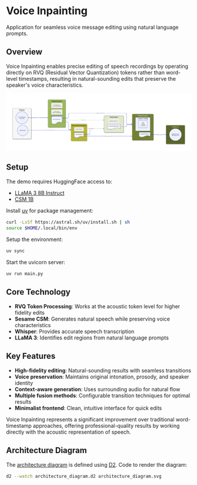 # Voice Inpainting


Application for seamless voice message editing using natural language prompts.

## Overview

Voice Inpainting enables precise editing of speech recordings by operating directly on RVQ (Residual Vector Quantization) tokens rather than word-level timestamps, resulting in natural-sounding edits that preserve the speaker's voice characteristics.

![Architecture diagram](./architecture_diagram.svg)

## Setup

The demo requires HuggingFace access to:

- [LLaMA 3 8B Instruct](https://huggingface.co/meta-llama/Llama-3.1-8B-Instruct)
- [CSM 1B](https://huggingface.co/sesame/csm-1b)

Install [uv](https://docs.astral.sh/uv/getting-started/installation/#standalone-installer) for package management:

```bash
curl -LsSf https://astral.sh/uv/install.sh | sh
source $HOME/.local/bin/env
```

Setup the environment:

```bash
uv sync
```

Start the uvicorn server:

```bash
uv run main.py
```

## Core Technology

- **RVQ Token Processing**: Works at the acoustic token level for higher fidelity edits
- **Sesame CSM**: Generates natural speech while preserving voice characteristics 
- **Whisper**: Provides accurate speech transcription
- **LLaMA 3**: Identifies edit regions from natural language prompts

## Key Features

- **High-fidelity editing**: Natural-sounding results with seamless transitions
- **Voice preservation**: Maintains original intonation, prosody, and speaker identity
- **Context-aware generation**: Uses surrounding audio for natural flow
- **Multiple fusion methods**: Configurable transition techniques for optimal results
- **Minimalist frontend**: Clean, intuitive interface for quick edits

Voice Inpainting represents a significant improvement over traditional word-timestamp approaches, offering professional-quality results by working directly with the acoustic representation of speech.

## Architecture Diagram

The [architecture diagram](./architecture_diagram.svg) is defined using [D2](https://github.com/terrastruct/d2). Code to render the diagram:

```bash
d2 --watch architecture_diagram.d2 architecture_diagram.svg
```
